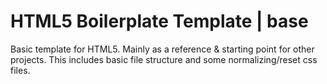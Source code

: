# HTML5 Boilerplate Template | base
Basic template for HTML5. Mainly as a reference &amp; starting point for other projects. This includes basic file structure and some normalizing/reset css files.

